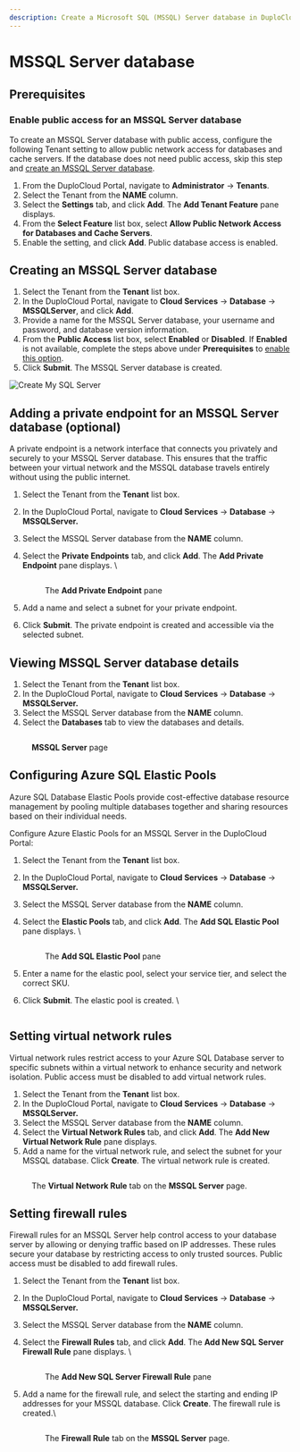 ```yaml
---
description: Create a Microsoft SQL (MSSQL) Server database in DuploCloud
---
```


# MSSQL Server database

## Prerequisites

### Enable public access for an MSSQL Server database

To create an MSSQL Server database with public access, configure the following Tenant setting to allow public network access for databases and cache servers. If the database does not need public access, skip this step and [create an MSSQL Server database](sql-database.md#creating-an-mssql-server).&#x20;

1. From the DuploCloud Portal, navigate to **Administrator** -> **Tenants**.
2. Select the Tenant from the **NAME** column.&#x20;
3. Select the **Settings** tab, and click **Add**. The **Add Tenant Feature** pane displays.
4. From the **Select Feature** list box, select **Allow Public Network Access for Databases and Cache Servers**.
5. Enable the setting, and click **Add**. Public database access is enabled.&#x20;

## Creating an MSSQL Server database

1. Select the Tenant from the **Tenant** list box.&#x20;
2. In the DuploCloud Portal, navigate to **Cloud Services** -> **Database** ->  **MSSQLServer**, and click **Add**.
3. Provide a name for the MSSQL Server database, your username and password, and database version information.&#x20;
4. From the **Public Access** list box, select **Enabled** or **Disabled**. If **Enabled** is not available, complete the steps above under **Prerequisites** to [enable this option](sql-database.md#enable-public-access-for-databases-in-tenant-settings).  &#x20;
5. Click **Submit**. The MSSQL Server database is created.&#x20;

<div align="left">

<img src="../../../.gitbook/assets/image (38) (1) (1).png" alt="Create My SQL Server">

</div>

## Adding a private endpoint for an MSSQL Server database (optional)

A private endpoint is a network interface that connects you privately and securely to your MSSQL Server database. This ensures that the traffic between your virtual network and the MSSQL database travels entirely without using the public internet.

1. Select the Tenant from the **Tenant** list box.&#x20;
2. In the DuploCloud Portal, navigate to **Cloud Services** -> **Database** ->  **MSSQLServer.**
3. Select the MSSQL Server database from the **NAME** column.&#x20;
4.  Select the **Private Endpoints** tab, and click **Add**. The **Add Private Endpoint** pane displays. \


    <div align="left">

    <figure><img src="../../../.gitbook/assets/private endpoint.png" alt=""><figcaption><p>The <strong>Add Private Endpoint</strong> pane</p></figcaption></figure>

    </div>
5. Add a name and select a subnet for your private endpoint.&#x20;
6. Click **Submit**. The private endpoint is created and accessible via the selected subnet. &#x20;

## Viewing MSSQL Server database details

1. Select the Tenant from the **Tenant** list box.&#x20;
2. In the DuploCloud Portal, navigate to **Cloud Services** -> **Database** ->  **MSSQLServer.**
3. Select the MSSQL Server database from the **NAME** column.&#x20;
4. Select the **Databases** tab to view the databases and details. &#x20;

<figure><img src="../../../.gitbook/assets/myaqlnew.png" alt=""><figcaption><p><strong>MSSQL Server</strong> page</p></figcaption></figure>

## **Configuring Azure SQL** Elastic Pools

Azure SQL Database Elastic Pools provide cost-effective database resource management by pooling multiple databases together and sharing resources based on their individual needs.

Configure Azure Elastic Pools for an MSSQL Server in the DuploCloud Portal:

1. Select the Tenant from the **Tenant** list box.&#x20;
2. In the DuploCloud Portal, navigate to **Cloud Services** -> **Database** ->  **MSSQLServer.**
3. Select the MSSQL Server database from the **NAME** column.&#x20;
4.  Select the **Elastic Pools** tab, and click **Add**. The **Add SQL Elastic Pool** pane displays. \


    <div align="left">

    <figure><img src="../../../.gitbook/assets/Add elastci pool.png" alt=""><figcaption><p>The <strong>Add SQL Elastic Pool</strong> pane</p></figcaption></figure>

    </div>
5. Enter a name for the elastic pool, select your service tier, and select the correct SKU.&#x20;
6.  Click **Submit**. The elastic pool is created. \


    <div align="left">

    <figure><img src="../../../.gitbook/assets/image (1) (11).png" alt=""><figcaption></figcaption></figure>

    </div>

## Setting virtual network rules

Virtual network rules restrict access to your Azure SQL Database server to specific subnets within a virtual network to enhance security and network isolation. Public access must be disabled to add virtual network rules.&#x20;

1. Select the Tenant from the **Tenant** list box.&#x20;
2. In the DuploCloud Portal, navigate to **Cloud Services** -> **Database** ->  **MSSQLServer.**
3. Select the MSSQL Server database from the **NAME** column.&#x20;
4. Select the **Virtual Network Rules** tab, and click **Add**. The **Add New Virtual Network Rule** pane displays.&#x20;
5. Add a name for the virtual network rule, and select the subnet for your MSSQL database. Click **Create**. The virtual network rule is created.

<figure><img src="../../../.gitbook/assets/VN rule.png" alt=""><figcaption><p>The <strong>Virtual Network Rule</strong> tab on the <strong>MSSQL Server</strong> page. </p></figcaption></figure>

## Setting firewall rules

Firewall rules for an MSSQL Server help control access to your database server by allowing or denying traffic based on IP addresses. These rules secure your database by restricting access to only trusted sources. Public access must be disabled to add firewall rules.&#x20;

1. Select the Tenant from the **Tenant** list box.&#x20;
2. In the DuploCloud Portal, navigate to **Cloud Services** -> **Database** ->  **MSSQLServer.**
3. Select the MSSQL Server database from the **NAME** column.&#x20;
4.  Select the **Firewall Rules** tab, and click **Add**. The **Add New SQL Server Firewall Rule** pane displays. \


    <div align="left">

    <figure><img src="../../../.gitbook/assets/fw rules.png" alt=""><figcaption><p>The <strong>Add New SQL Server Firewall Rule</strong> pane</p></figcaption></figure>

    </div>
5.  Add a name for the firewall rule, and select the starting and ending IP addresses for your MSSQL database. Click **Create**. The firewall rule is created.\


    <figure><img src="../../../.gitbook/assets/firewall rule success.png" alt=""><figcaption><p>The <strong>Firewall Rule</strong> tab on the <strong>MSSQL Server</strong> page. </p></figcaption></figure>



